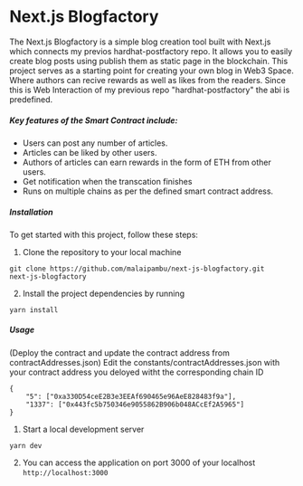 
# Next.js Blogfactory


The Next.js Blogfactory is a simple blog creation tool built with Next.js which connects my previos hardhat-postfactory repo. It allows you to easily create blog posts using  publish them as static page in the blockchain. This project serves as a starting point for creating your own blog in Web3 Space. Where authors can recive rewards as well as likes from the readers. Since this is Web Interaction of my previous repo "hardhat-postfactory" the abi is predefined. 


##### Key features of the Smart Contract include:

- Users can post any number of articles.
- Articles can be liked by other users.
- Authors of articles can earn rewards in the form of ETH from other users.
- Get notification when the transcation finishes
- Runs on multiple chains as per the defined smart contract address.

##### Installation
To get started with this project, follow these steps:

1. Clone the repository to your local machine
```
git clone https://github.com/malaipambu/next-js-blogfactory.git
next-js-blogfactory
```
2. Install the project dependencies by running 
```
yarn install
```


##### Usage

(Deploy the contract and update the contract address from contractAddresses.json)
Edit the constants/contractAddresses.json with your contract address you deloyed witht the corresponding chain ID
```
{
    "5": ["0xa330D54ceE2B3e3EEAf690465e96AeE828483f9a"],
    "1337": ["0x443fc5b750346e9055862B906b048ACcEf2A5965"]
}
```

1. Start a local development server
```
yarn dev
```

2. You can access the application on port 3000 of your localhost
`http://localhost:3000`


